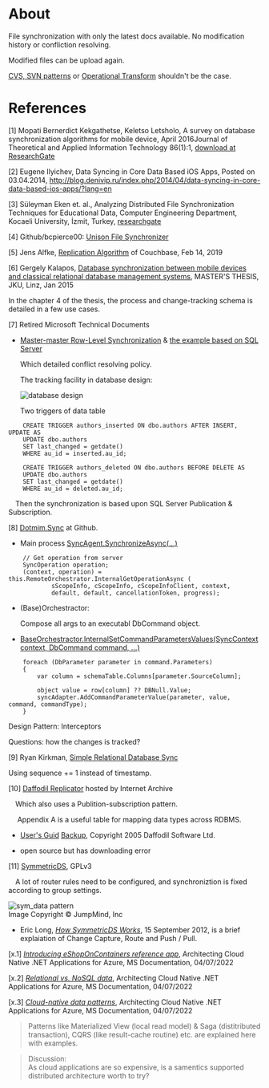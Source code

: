 # About

File synchronization with only the latest docs available. No modification history
or confliction resolving.

Modified files can be upload again.

[CVS, SVN patterns](https://stackoverflow.com/a/36028146) or
[Operational Transform](https://en.wikipedia.org/wiki/Operational_transformation)
shouldn't be the case.

# References

[1] Mopati Bernerdict Kekgathetse, Keletso Letsholo,
A survey on database synchronization algorithms for mobile device,
April 2016Journal of Theoretical and Applied Information Technology 86(1):1,
[download at ResearchGate](https://www.researchgate.net/publication/300187546_A_survey_on_database_synchronization_algorithms_for_mobile_device)

[2] Eugene Ilyichev, Data Syncing in Core Data Based iOS Apps, Posted on 03.04.2014,
http://blog.denivip.ru/index.php/2014/04/data-syncing-in-core-data-based-ios-apps/?lang=en

[3] Süleyman Eken et. al., Analyzing Distributed File Synchronization Techniques for
Educational Data, Computer Engineering Department, Kocaeli University, İzmit, Turkey, [researchgate](https://www.researchgate.net/publication/260336042_Analyzing_distributed_file_synchronization_techniques_for_educational_data)

[4] Github/bcpierce00: [Unison File Synchronizer](https://github.com/bcpierce00/unison)

[5] Jens Alfke, [Replication Algorithm](https://github.com/couchbase/couchbase-lite-ios/wiki/Replication-Algorithm) of Couchbase, Feb 14, 2019

[6] Gergely Kalapos, [Database synchronization between mobile devices and classical relational database management systems](https://epub.jku.at/download/pdf/383708), MASTER'S THESIS, JKU, Linz, Jan 2015

In the chapter 4 of the thesis, the process and change-tracking schema is detailed in a few use cases.

[7] Retired Microsoft Technical Documents

- [Master-master Row-Level Synchronization](https://learn.microsoft.com/en-us/previous-versions/msp-n-p/ff650702(v=pandp.10)) &
[the example based on SQL Server](https://learn.microsoft.com/en-us/previous-versions/msp-n-p/ff649591(v=pandp.10))

    Which detailed conflict resolving policy.

    The tracking facility in database design:

    ![database design](https://learn.microsoft.com/en-us/previous-versions/msp-n-p/images/ff650702.des_synchronization_fig02(en-us,pandp.10).gif)

    Two triggers of data table

```
    CREATE TRIGGER authors_inserted ON dbo.authors AFTER INSERT, UPDATE AS 
    UPDATE dbo.authors 
    SET last_changed = getdate() 
    WHERE au_id = inserted.au_id;

    CREATE TRIGGER authors_deleted ON dbo.authors BEFORE DELETE AS 
    UPDATE dbo.authors 
    SET last_changed = getdate() 
    WHERE au_id = deleted.au_id;
```
 
&emsp;Then the synchronization is based upon SQL Server Publication & Subscription.

[8] [Dotmim.Sync](https://github.com/Mimetis/Dotmim.Sync) at Github.

- Main process [SyncAgent.SynchronizeAsync(...)](https://github.com/Mimetis/Dotmim.Sync/blob/2f77ac3c1bdec414125943ed6c16c35a98c734e4/Projects/Dotmim.Sync.Core/SyncAgent.cs#L323)

```
    // Get operation from server
    SyncOperation operation;
    (context, operation) = this.RemoteOrchestrator.InternalGetOperationAsync (
            sScopeInfo, cScopeInfo, cScopeInfoClient, context,
            default, default, cancellationToken, progress);
```
- (Base)Orchestractor:

    Compose all args to an executabl DbCommand object.

- [BaseOrchestractor.InternalSetCommandParametersValues(SyncContext context, DbCommand command, ...)](https://github.com/Mimetis/Dotmim.Sync/blob/2f77ac3c1bdec414125943ed6c16c35a98c734e4/Projects/Dotmim.Sync.Core/Orchestrators/Commands/BaseOrchestrator.Commands.cs#L117-L118)

```
    foreach (DbParameter parameter in command.Parameters) 
    {
        var column = schemaTable.Columns[parameter.SourceColumn];

        object value = row[column] ?? DBNull.Value;
        syncAdapter.AddCommandParameterValue(parameter, value, command, commandType);
    }
```
Design Pattern: Interceptors

Questions: how the changes is tracked?

[9]  Ryan Kirkman, [Simple Relational Database Sync](http://ryankirkman.com/2013/02/03/simple-relational-database-sync.html)

Using sequence += 1 instead of timestamp.

[10] [Daffodil Replicator](https://web.archive.org/web/20110314142602/http://opensource.replicator.daffodilsw.com/) hosted by Internet Archive
&emsp;

&emsp;Which also uses a Publition-subscription pattern.

&emsp;
Appendix A is a useful table for mapping data types across RDBMS.

- [User's Guid](https://web.archive.org/web/20090823192326/http://opensource.replicator.daffodilsw.com/system/modules/com.daffodil.replicator/resources/Replicator/opensource/pdf/Replicator_Developers_Guide.pdf) [Backup](docsphinx/design/Daffodil_Replicator_Developers_Guide.pdf), Copyright 2005 Daffodil Software Ltd.

- open source but has downloading error

[11] [SymmetricDS](https://github.com/JumpMind/symmetric-ds), GPLv3

&emsp;A lot of router rules need to be configured, and synchroniztion is fixed according to group settings.

![sym_data pattern](https://www.symmetricds.org/images/how-symmetricds-works/change-data-capture-small.png)
<br>Image Copyright © JumpMind, Inc

- Eric Long, [*How SymmetricDS Works*](https://www.symmetricds.org/docs/how-to/how-symmetricds-works), 15 September 2012, is a brief explaiation of Change Capture, Route and Push / Pull.

[x.1] [*Introducing eShopOnContainers reference app*](https://learn.microsoft.com/en-us/dotnet/architecture/cloud-native/introduce-eshoponcontainers-reference-app), Architecting Cloud Native .NET Applications for Azure, MS Documentation, 04/07/2022

[x.2] [*Relational vs. NoSQL data*](https://learn.microsoft.com/en-us/dotnet/architecture/cloud-native/relational-vs-nosql-data), Architecting Cloud Native .NET Applications for Azure, MS Documentation, 04/07/2022

[x.3] [*Cloud-native data patterns*](https://learn.microsoft.com/en-us/dotnet/architecture/cloud-native/distributed-data), Architecting Cloud Native .NET Applications for Azure, MS Documentation, 04/07/2022

>Patterns like Materialized View (local read model) & Saga (distitributed transaction), CQRS (like result-cache routine) etc. are explained here with examples.

>Discussion:<br>
  As cloud applications are so expensive, is a samentics supported distributed architecture worth to try?